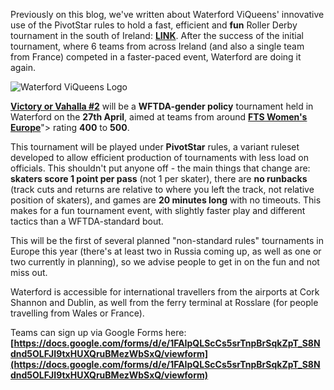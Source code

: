 Previously on this blog, we've written about Waterford ViQueens' innovative use of the PivotStar rules to hold a fast, efficient and **fun** Roller Derby tournament in the south of Ireland: **[LINK](https://www.scottishrollerderbyblog.com/posts/2018/05/21/viqueens-victorious-valhalla-a-test-for-pivotstar-rules/)**.
After the success of the initial tournament, where 6 teams from across Ireland (and also a single team from France) competed in a faster-paced event, Waterford are doing it again.

<!-- wp:image {"id":27911,"align":"center"} -->
![Waterford ViQueens Logo](https://www.scottishrollerderbyblog.com/2019/fb/waterfordviqueens.png "Waterford ViQueens Logo")
<!-- /wp:image -->

**[Victory or Vahalla #2](https://www.facebook.com/events/477884896068750/)** will be a **WFTDA-gender policy** tournament held in Waterford on the **27th April**, aimed at teams from around **[FTS Women's Europe](http://flattrackstats.com/rankings/women/women_europe)**"> rating **400** to **500**. 

This tournament will be played under **PivotStar** rules, a variant ruleset developed to allow efficient production of tournaments with less load on officials. This shouldn't put anyone off - the main things that change are: **skaters score 1 point per pass** (not 1 per skater), there are **no runbacks** (track cuts and returns are relative to where you left the track, not relative position of skaters), and games are **20 minutes long** with no timeouts. 
This makes for a fun tournament event, with slightly faster play and different tactics than a WFTDA-standard bout.

This will be the first of several planned "non-standard rules" tournaments in Europe this year (there's at least two in Russia coming up, as well as one or two currently in planning), so we advise people to get in on the fun and not miss out.

Waterford is accessible for international travellers from the airports at Cork Shannon and Dublin, as well from the ferry terminal at Rosslare (for people travelling from Wales or France).

Teams can sign up via Google Forms here: **[https://docs.google.com/forms/d/e/1FAIpQLScCs5srTnpBrSqkZpT_S8Ndnd5OLFJI9txHUXQruBMezWbSxQ/viewform](https://docs.google.com/forms/d/e/1FAIpQLScCs5srTnpBrSqkZpT_S8Ndnd5OLFJI9txHUXQruBMezWbSxQ/viewform)**

